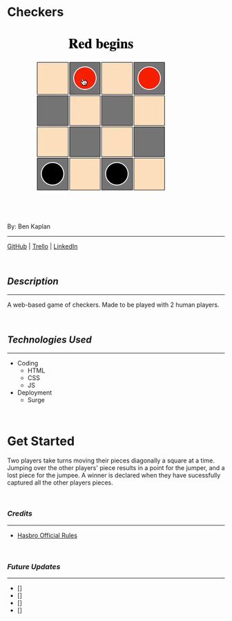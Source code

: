 # Checkers

![Checkers](checkers.gif)

By: Ben Kaplan

---

[GitHub](https://github.com/JBenKaplan) | [Trello](https://trello.com/b/N2WlwgC4/checkers) | [LinkedIn](https://www.linkedin.com/in/jbenkaplan/)

<br />

## **_Description_**

---

A web-based game of checkers. Made to be played with 2 human players.

<br />

## **_Technologies Used_**

---

- Coding
  - HTML
  - CSS
  - JS
- Deployment
  - Surge

<br />

# Get Started

Two players take turns moving their pieces diagonally a square at a time. Jumping over the other players' piece results in a point for the jumper, and a lost piece for the jumpee. A winner is declared when they have sucessfully captured all the other players pieces.

<br />

### **_Credits_**

---

- [Hasbro Official Rules](https://www.hasbro.com/common/instruct/Checkers.PDF)

<br />

### **_Future Updates_**

---

- []
- []
- []
- []
